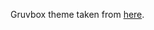 Gruvbox theme taken from [here](https://github.com/Frost-Phoenix/nixos-config/blob/main/modules/home/rofi.nix).

